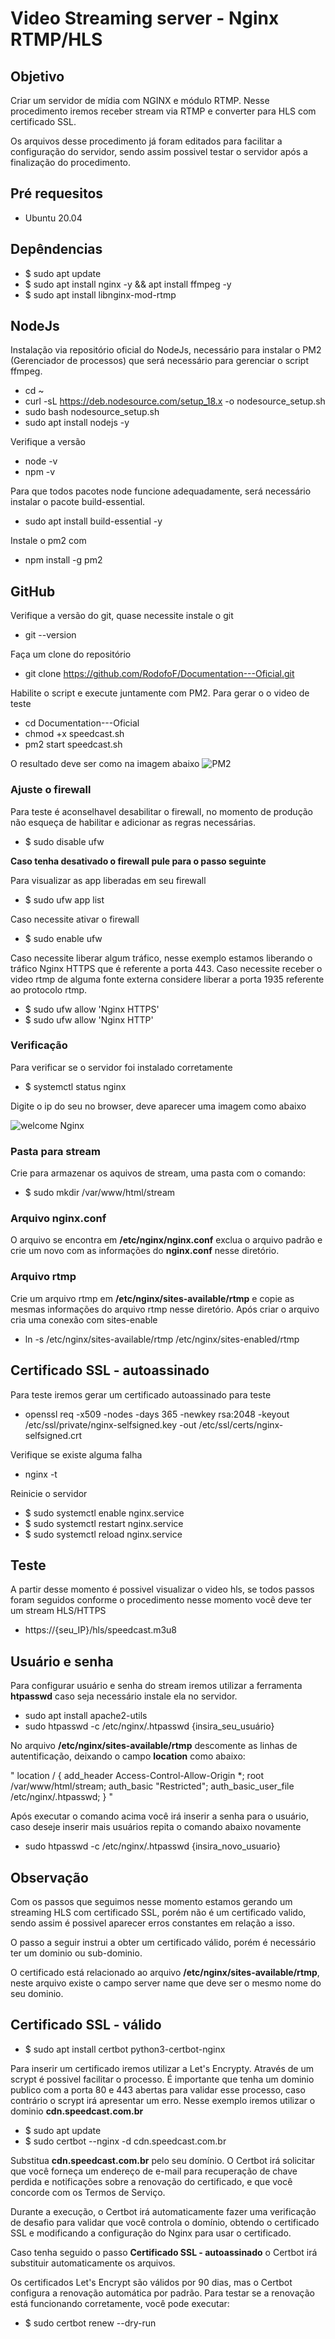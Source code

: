 # Video Streaming server - Nginx RTMP/HLS

## Objetivo
Criar um servidor de mídia com NGINX e módulo RTMP. Nesse procedimento iremos receber stream via RTMP e converter para HLS com certificado SSL.

Os arquivos desse procedimento já foram editados para facilitar a configuração do servidor, sendo assim possivel testar o servidor após a finalização do procedimento.

## Pré requesitos

* Ubuntu 20.04


## Depêndencias

* $ sudo apt update
* $ sudo apt install nginx -y && apt install ffmpeg -y
* $ sudo apt install libnginx-mod-rtmp

## NodeJs
Instalação via repositório oficial do NodeJs, necessário para instalar o PM2 (Gerenciador de processos) que será necessário para gerenciar o script ffmpeg.

* cd ~
* curl -sL https://deb.nodesource.com/setup_18.x -o nodesource_setup.sh
* sudo bash nodesource_setup.sh
* sudo apt install nodejs -y

Verifique a versão

* node -v 
* npm -v

Para que todos pacotes node funcione adequadamente, será necessário instalar o pacote build-essential.

* sudo apt install build-essential -y

Instale o pm2 com
* npm install -g pm2

## GitHub
Verifique a versão do git, quase necessite instale o git 
* git --version

Faça um clone do repositório
* git clone https://github.com/RodofoF/Documentation---Oficial.git

Habilite o script e execute juntamente com PM2. Para gerar o o video de teste
* cd Documentation---Oficial
* chmod +x speedcast.sh
* pm2 start speedcast.sh

O resultado deve ser como na imagem abaixo
![PM2](pm2_start.png)

### Ajuste o firewall
Para teste é aconselhavel desabilitar o firewall, no momento de produção não esqueça de habilitar e adicionar as regras necessárias.
* $ sudo disable ufw

**Caso tenha desativado o firewall pule para o passo seguinte**

Para visualizar as app liberadas em seu firewall
* $ sudo ufw app list

Caso necessite ativar o firewall
* $ sudo enable ufw

Caso necessite liberar algum tráfico, nesse exemplo estamos liberando o tráfico Nginx HTTPS que é referente a porta 443. Caso necessite receber o video rtmp de alguma fonte externa considere liberar a porta 1935 referente ao protocolo rtmp.

* $ sudo ufw allow 'Nginx HTTPS'
* $ sudo ufw allow 'Nginx HTTP'

### Verificação
Para verificar se o servidor foi instalado corretamente
* $ systemctl status nginx

Digite o ip do seu no browser, deve aparecer uma imagem como abaixo

![welcome Nginx](welcome.png)


### Pasta para stream
Crie para armazenar os aquivos de stream, uma pasta com o comando:
* $ sudo mkdir /var/www/html/stream

### Arquivo nginx.conf
O arquivo se encontra em **/etc/nginx/nginx.conf** exclua o arquivo padrão e crie um novo com as informações do **nginx.conf** nesse diretório.

### Arquivo rtmp
Crie um arquivo rtmp em **/etc/nginx/sites-available/rtmp** e copie as mesmas informações do arquivo rtmp nesse diretório.
Após criar o arquivo cria uma conexão com sites-enable
* ln -s /etc/nginx/sites-available/rtmp /etc/nginx/sites-enabled/rtmp


## Certificado SSL - autoassinado

Para teste iremos gerar um certificado autoassinado para teste
* openssl req -x509 -nodes -days 365 -newkey rsa:2048 -keyout /etc/ssl/private/nginx-selfsigned.key -out /etc/ssl/certs/nginx-selfsigned.crt

Verifique se existe alguma falha
* nginx -t

Reinicie o servidor
* $ sudo systemctl enable nginx.service
* $ sudo systemctl restart nginx.service
* $ sudo systemctl reload nginx.service


## Teste

A partir desse momento é possivel visualizar o video hls, se todos passos foram seguidos conforme o procedimento nesse momento você deve ter um stream HLS/HTTPS

* https://{seu_IP}/hls/speedcast.m3u8


## Usuário e senha

Para configurar usuário e senha do stream iremos utilizar a ferramenta **htpasswd** caso seja necessário instale ela no servidor.

* sudo apt install apache2-utils
* sudo htpasswd -c /etc/nginx/.htpasswd {insira_seu_usuário} 

No arquivo **/etc/nginx/sites-available/rtmp** descomente as linhas de autentificação, deixando o campo **location** como abaixo:

"
   location / {
        add_header Access-Control-Allow-Origin *;
        root /var/www/html/stream;
        auth_basic "Restricted";
        auth_basic_user_file /etc/nginx/.htpasswd;
    }
"


Após executar o comando acima você irá inserir a senha para o usuário, caso deseje inserir mais usuários repita o comando abaixo novamente

* sudo htpasswd -c /etc/nginx/.htpasswd {insira_novo_usuario} 

## Observação

Com os passos que seguimos nesse momento estamos gerando um streaming HLS com certificado SSL, porém não é um certificado valido, sendo assim é possivel aparecer erros constantes em relação a isso.

O passo a seguir instrui a obter um certificado válido, porém é necessário ter um dominio ou sub-dominio.

O certificado está relacionado ao arquivo **/etc/nginx/sites-available/rtmp**, neste arquivo existe  o campo server name que deve ser o mesmo nome do seu dominio.



## Certificado SSL - válido

* $ sudo apt install certbot python3-certbot-nginx

Para inserir um certificado iremos utilizar a Let's Encrypty. Através de um scrypt é possivel facilitar o processo. É importante que tenha um dominio publico com a porta 80 e 443 abertas para validar esse processo, caso contrário o scrypt irá apresentar um erro. Nesse exemplo iremos utilizar o dominio **cdn.speedcast.com.br** 
* $ sudo apt update
* $ sudo certbot --nginx -d cdn.speedcast.com.br

Substitua **cdn.speedcast.com.br** pelo seu domínio. O Certbot irá solicitar que você forneça um endereço de e-mail para recuperação de chave perdida e notificações sobre a renovação do certificado, e que você concorde com os Termos de Serviço.

Durante a execução, o Certbot irá automaticamente fazer uma verificação de desafio para validar que você controla o domínio, obtendo o certificado SSL e modificando a configuração do Nginx para usar o certificado.

Caso tenha seguido o passo **Certificado SSL - autoassinado** o Certbot irá substituir automaticamente os arquivos.

Os certificados Let's Encrypt são válidos por 90 dias, mas o Certbot configura a renovação automática por padrão. Para testar se a renovação está funcionando corretamente, você pode executar:
* $ sudo certbot renew --dry-run


